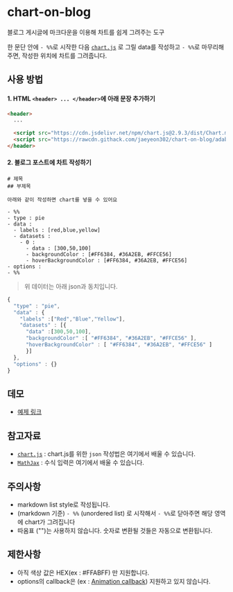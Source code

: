 # chart-on-blog
블로그 게시글에 마크다운을 이용해 차트를 쉽게 그려주는 도구  

한 문단 안에 `- %%`로 시작한 다음 [`chart.js`](https://www.chartjs.org/) 로 그릴 data를 작성하고 `- %%`로 마무리해주면, 작성한 위치에 차트를 그려줍니다.

## 사용 방법
#### 1. HTML `<header> ... </header>`에 아래 문장 추가하기
```html
<header>
  ...
  
  <script src="https://cdn.jsdelivr.net/npm/chart.js@2.9.3/dist/Chart.min.js"></script>
  <script src="https://rawcdn.githack.com/jaeyeon302/chart-on-blog/adab9302c15b0f356ea7caf529dc35e46592f2eb/chart-on-blog.js"></script>
</header>
```
#### 2. 블로그 포스트에 차트 작성하기
```
# 제목
## 부제목

아래와 같이 작성하면 chart를 넣을 수 있어요

- %%
- type : pie
- data : 
  - labels : [red,blue,yellow]
  - datasets :
    - 0 :
      - data : [300,50,100]
      - backgroundColor : [#FF6384, #36A2EB, #FFCE56]
      - hoverBackgroundColor : [#FF6384, #36A2EB, #FFCE56]
- options :
- %%

```
> 위 데이터는 아래 json과 동치입니다.
```javascript
{
  "type" : "pie",
  "data" : {
    "labels" :["Red","Blue","Yellow"],
    "datasets" : [{
      "data" :[300,50,100],
      "backgroundColor" :[ "#FF6384", "#36A2EB", "#FFCE56" ],
      "hoverBackgroundColor" : [ "#FF6384", "#36A2EB", "#FFCE56" ]
      }]
  },
  "options" : {}
}    
```

## 데모
- [예제 링크](https://coconutzip.tistory.com/15)

## 참고자료
- [`chart.js`](https://www.chartjs.org/) : chart.js를 위한 `json` 작성법은 여기에서 배울 수 있습니다. 
- [`MathJax`](https://www.mathjax.org/#gettingstarted) : 수식 입력은 여기에서 배울 수 있습니다.

## 주의사항
- markdown list style로 작성됩니다. 
- (markdown 기준) `- %%` (unordered list) 로 시작해서 `- %%`로 닫아주면 해당 영역에 chart가 그려집니다
- 따옴표 ("")는 사용하지 않습니다. 숫자로 변환될 것들은 자동으로 변환됩니다.

## 제한사항
- 아직 색상 값은 HEX(ex : #FFABFF) 만 지원합니다.
- options의 callback은 (ex : [Animation callback](https://www.chartjs.org/docs/latest/configuration/animations.html)) 지원하고 있지 않습니다.
